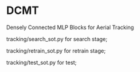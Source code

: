 # DCMT
Densely Connected MLP Blocks for Aerial Tracking

tracking/search_sot.py for search stage;

tracking/retrain_sot.py for retrain stage;

tracking/test_sot.py for test;
